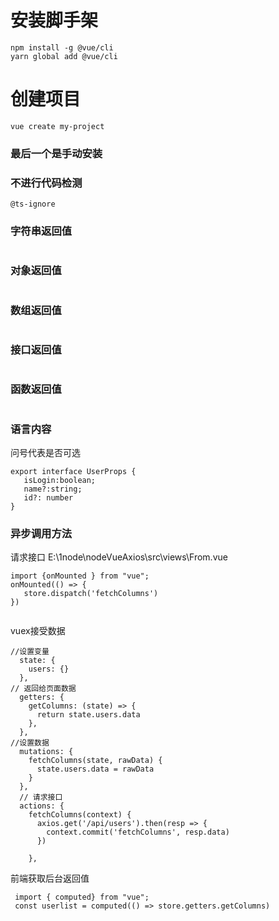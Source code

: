 # 安装脚手架
```
npm install -g @vue/cli
yarn global add @vue/cli
```
# 创建项目
```
vue create my-project
```
### 最后一个是手动安装

### 不进行代码检测
```
@ts-ignore 
```

### 字符串返回值
```
```
### 对象返回值
```
```
###  数组返回值
```
```
###  接口返回值
```
```
###  函数返回值
```
```

###  语言内容  
 问号代表是否可选
```
export interface UserProps {
   isLogin:boolean;
   name?:string;
   id?: number
} 
```


### 异步调用方法
请求接口 E:\1node\nodeVueAxios\src\views\From.vue
```
import {onMounted } from "vue";
onMounted(() => {
   store.dispatch('fetchColumns')
})
    
```
vuex接受数据
```
//设置变量
  state: {
    users: {}
  },
// 返回给页面数据
  getters: {
    getColumns: (state) => {
      return state.users.data
    },
  },
//设置数据
  mutations: {
    fetchColumns(state, rawData) {
      state.users.data = rawData
    }
  },
  // 请求接口
  actions: {
    fetchColumns(context) {
      axios.get('/api/users').then(resp => {
        context.commit('fetchColumns', resp.data)
      })

    },
```

前端获取后台返回值
```
 import { computed} from "vue";
 const userlist = computed(() => store.getters.getColumns)
```